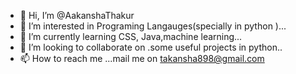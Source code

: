 - 👋 Hi, I’m @AakanshaThakur
- 👀 I’m interested in Programing Langauges(specially in python )...
- 🌱 I’m currently learning CSS, Java,machine learning...
- 💞️ I’m looking to collaborate on .some useful projects in python..
- 📫 How to reach me ...mail me on takansha898@gmail.com

<!---
AakanshaThakur/AakanshaThakur is a ✨ special ✨ repository because its `README.md` (this file) appears on your GitHub profile.
You can click the Preview link to take a look at your changes.
--->

